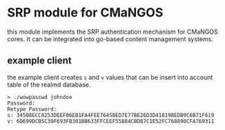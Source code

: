 # SRP module for CMaNGOS

this module implements the SRP authentication mechanism for CMaNGOS cores.
It can be integrated into go-based content management systems.

## example client

the example client creates `s` and `v` values that can be insert into account table of the
realmd database.

    > ./wowpasswd johndoe
    Password: 
    Retype Password: 
    s: 34508ECC8253DEEF06EB1FA4FEE7645BED7E77BE26D3D41819BEDB9C6B71F619
    v: 6D699DCB5C39F693FB301BB633FFCEEF55884CBD87C1E52FC768890CFA769311
